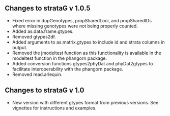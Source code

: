 ## Changes to strataG v 1.0.5

* Fixed error in dupGenotypes, propSharedLoci, and propSharedIDs where missing genotypes were not being properly counted.
* Added as.data.frame.gtypes.
* Removed gtypes2df.
* Added arguments to as.matrix.gtypes to include id and strata columns in output.
* Removed the jmodeltest function as this functionality is available in the modeltest function in the phangorn package.
* Added conversion functions gtypes2phyDat and phyDat2gtypes to facilitate interoperability with the phangorn package.
* Removed read.arlequin.

## Changes to strataG v 1.0

* New version with different gtypes format from previous versions. See vignettes for instructions and examples.